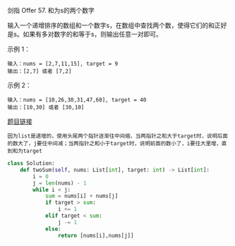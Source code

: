 剑指 Offer 57. 和为s的两个数字

输入一个递增排序的数组和一个数字s，在数组中查找两个数，使得它们的和正好是s。如果有多对数字的和等于s，则输出任意一对即可。

示例 1：
```
输入：nums = [2,7,11,15], target = 9
输出：[2,7] 或者 [7,2]
```
示例 2：
```
输入：nums = [10,26,30,31,47,60], target = 40
输出：[10,30] 或者 [30,10]
```

[题目链接](https://leetcode-cn.com/problems/he-wei-sde-liang-ge-shu-zi-lcof/)

```
因为list是递增的，使用头尾两个指针逐渐往中间缩，当两指针之和大于target时，说明后面的数大了，j要往中间减；当两指针之和小于target时，说明前面的数小了，i要往大里增，直到和为target
```

```python
class Solution:
    def twoSum(self, nums: List[int], target: int) -> List[int]:
        i = 0
        j = len(nums) - 1
        while i < j:
            sum = nums[i] + nums[j]
            if target > sum:
                i += 1
            elif target < sum:
                j -= 1
            else:
                return [nums[i],nums[j]]
```